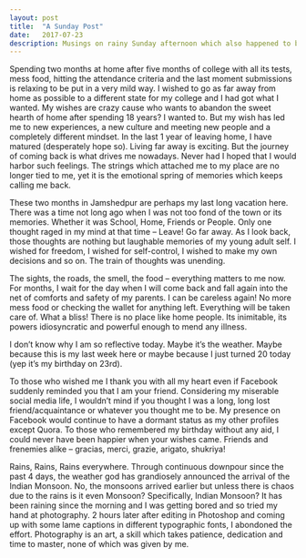 ```yaml
---
layout: post
title:  "A Sunday Post"
date:   2017-07-23
description: Musings on rainy Sunday afternoon which also happened to be my birthday.
---
```


<p class="intro"><span class="dropcap">S</span>pending two months at home after five months of college with all its tests, mess food, hitting the attendance criteria and the last moment submissions is relaxing to be put in a very mild way. I wished to go as far away from home as possible to a different state for my college and I had got what I wanted. My wishes are crazy cause who wants to abandon the sweet hearth of home after spending 18 years? I wanted to. But my wish has led me to new experiences, a new culture and meeting new people and a completely different mindset. In the last 1 year of leaving home, I have matured (desperately hope so). Living far away is exciting. But the journey of coming back is what drives me nowadays. Never had I hoped that I would harbor such feelings. The strings which attached me to my place are no longer tied to me, yet it is the emotional spring of memories which keeps calling me back. </p>

These two months in Jamshedpur are perhaps my last long vacation here. There was a time not long ago when I was not too fond of the town or its memories. Whether it was School, Home, Friends or People. Only one thought raged in my mind at that time – Leave! Go far away. As I look back, those thoughts are nothing but laughable memories of my young adult self. I wished for freedom, I wished for self-control, I wished to make my own decisions and so on. The train of thoughts was unending.

The sights, the roads, the smell, the food – everything matters to me now. For months, I wait for the day when I will come back and fall again into the net of comforts and safety of my parents. I can be careless again! No more mess food or checking the wallet for anything left. Everything will be taken care of. What a bliss! There is no place like home people. Its inimitable, its powers idiosyncratic and powerful enough to mend any illness.

I don’t know why I am so reflective today. Maybe it’s the weather. Maybe because this is my last week here or maybe because I just turned 20 today (yep it’s my birthday on 23rd).

To those who wished me I thank you with all my heart even if Facebook suddenly reminded you that I am your friend. Considering my miserable social media life, I wouldn’t mind if you thought I was a long, long lost friend/acquaintance or whatever you thought me to be. My presence on Facebook would continue to have a dormant status as my other profiles except Quora. To those who remembered my birthday without any aid, I could never have been happier when your wishes came. Friends and frenemies alike – gracias, merci, grazie, arigato, shukriya!

Rains, Rains, Rains everywhere. Through continuous downpour since the past 4 days, the weather god has grandiosely announced the arrival of the Indian Monsoon. No, the monsoons arrived earlier but unless there is chaos due to the rains is it even Monsoon? Specifically, Indian Monsoon? It has been raining since the morning and I was getting bored and so tried my hand at photography. 2 hours later after editing in Photoshop and coming up with some lame captions in different typographic fonts, I abondoned the effort. Photography is an art, a skill which takes patience, dedication and time to master, none of which was given by me.
